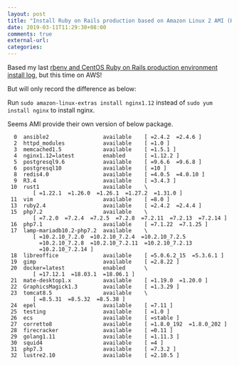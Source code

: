 ```yaml
---
layout: post
title: "Install Ruby on Rails production based on Amazon Linux 2 AMI (HVM)"
date: 2019-03-11T11:29:30+08:00
comments: true
external-url:
categories:
---
```


Based my last [rbenv and CentOS Ruby on Rails production environment install log](/2018/08/19/rbenv-and-centos-ruby-on-rails-production-environment-install-log/), but this time on AWS!

But will only record the difference as below:

Run `sudo amazon-linux-extras install nginx1.12` instead of `sudo yum install nginx` to install nginx.

Seems AMI provide their own version of below package.

```
  0  ansible2                 available    [ =2.4.2  =2.4.6 ]
  2  httpd_modules            available    [ =1.0 ]
  3  memcached1.5             available    [ =1.5.1 ]
  4  nginx1.12=latest         enabled      [ =1.12.2 ]
  5  postgresql9.6            available    [ =9.6.6  =9.6.8 ]
  6  postgresql10             available    [ =10 ]
  8  redis4.0                 available    [ =4.0.5  =4.0.10 ]
  9  R3.4                     available    [ =3.4.3 ]
 10  rust1                    available    \
        [ =1.22.1  =1.26.0  =1.26.1  =1.27.2  =1.31.0 ]
 11  vim                      available    [ =8.0 ]
 13  ruby2.4                  available    [ =2.4.2  =2.4.4 ]
 15  php7.2                   available    \
        [ =7.2.0  =7.2.4  =7.2.5  =7.2.8  =7.2.11  =7.2.13  =7.2.14 ]
 16  php7.1                   available    [ =7.1.22  =7.1.25 ]
 17  lamp-mariadb10.2-php7.2  available    \
        [ =10.2.10_7.2.0  =10.2.10_7.2.4  =10.2.10_7.2.5
          =10.2.10_7.2.8  =10.2.10_7.2.11  =10.2.10_7.2.13
          =10.2.10_7.2.14 ]
 18  libreoffice              available    [ =5.0.6.2_15  =5.3.6.1 ]
 19  gimp                     available    [ =2.8.22 ]
 20  docker=latest            enabled      \
        [ =17.12.1  =18.03.1  =18.06.1 ]
 21  mate-desktop1.x          available    [ =1.19.0  =1.20.0 ]
 22  GraphicsMagick1.3        available    [ =1.3.29 ]
 23  tomcat8.5                available    \
        [ =8.5.31  =8.5.32  =8.5.38 ]
 24  epel                     available    [ =7.11 ]
 25  testing                  available    [ =1.0 ]
 26  ecs                      available    [ =stable ]
 27  corretto8                available    [ =1.8.0_192  =1.8.0_202 ]
 28  firecracker              available    [ =0.11 ]
 29  golang1.11               available    [ =1.11.3 ]
 30  squid4                   available    [ =4 ]
 31  php7.3                   available    [ =7.3.2 ]
 32  lustre2.10               available    [ =2.10.5 ]
```
